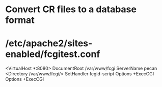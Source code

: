 # Convert CR files to a database format

# /etc/apache2/sites-enabled/fcgitest.conf
<VirtualHost *:8080>
        DocumentRoot /var/www/fcgi
        ServerName pecan
        <Directory /var/www/fcgi/>
                SetHandler fcgid-script
                Options +ExecCGI
        </Directory>
        <Location />
                Options +ExecCGI
        </Location>
</VirtualHost>
